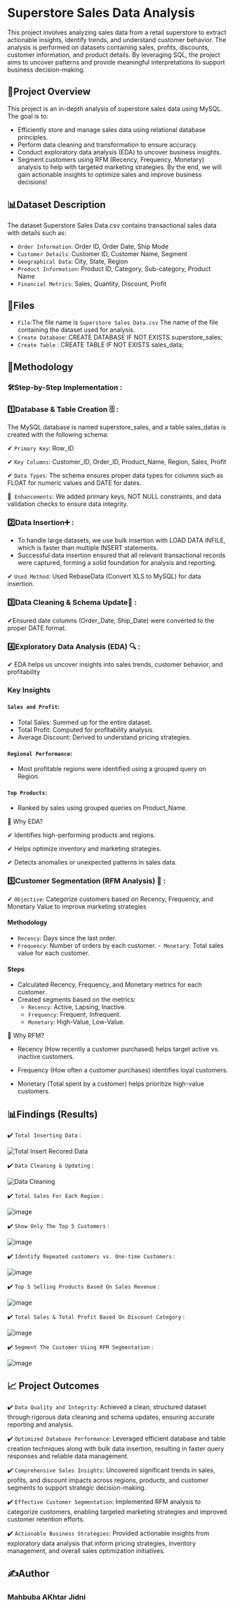 # Superstore Sales Data Analysis

This project involves analyzing sales data from a retail superstore to extract actionable insights, identify trends, and understand customer behavior. The analysis is performed on datasets
containing sales, profits, discounts, customer information, and product details. By leveraging SQL, the project aims to uncover patterns and provide meaningful interpretations to support 
business decision-making.

## 🚀Project Overview

This project is an in-depth analysis of superstore sales data using MySQL. The goal is to:
- Efficiently store and manage sales data using relational database principles.
- Perform data cleaning and transformation to ensure accuracy.
- Conduct exploratory data analysis (EDA) to uncover business insights.
- Segment customers using RFM (Recency, Frequency, Monetary) analysis to help with targeted marketing strategies.
By the end, we will gain actionable insights to optimize sales and improve business decisions!

## 📊Dataset Description

The dataset Superstore Sales Data.csv contains transactional sales data with details such as:
- `Order Information`: Order ID, Order Date, Ship Mode
- `Customer Details`: Customer ID, Customer Name, Segment
- `Geographical Data`: City, State, Region
- `Product Information`: Product ID, Category, Sub-category, Product Name
- `Financial Metrics`: Sales, Quantity, Discount, Profit



## 📁Files
- `File`:The file name is `Superstore Sales Data.csv` The name of the file containing the dataset used for analysis.
- `Create Database`: CREATE DATABASE IF NOT EXISTS superstore_sales;
- `Create Table` : CREATE TABLE IF NOT EXISTS sales_data;
  
## 📝Methodology 

### 🛠️Step-by-Step Implementation :
### 1️⃣Database & Table Creation 🗄️ : 
The MySQL database is named superstore_sales, and a table sales_datas is created with the following schema:

✔  `Primary Key`: Row_ID

✔  `Key Columns`: Customer_ID, Order_ID, Product_Name, Region, Sales, Profit

✔  `Data Types`: The schema ensures proper data types for columns such as FLOAT for numeric values and DATE for dates.

🔹` Enhancements`: We added primary keys, NOT NULL constraints, and data validation checks to ensure data integrity.

### 2️⃣Data Insertion➕ : 

- To handle large datasets, we use bulk insertion with LOAD DATA INFILE, which is faster than multiple INSERT statements.
- Successful data insertion ensured that all relevant transactional records were captured, forming a solid foundation for analysis and reporting.

✔ `Used Method`: Used RebaseData (Convert XLS to MySQL) for data insertion.

### 3️⃣Data Cleaning & Schema Update🧹 : 

✔Ensured date columns (Order_Date, Ship_Date) were converted to the proper DATE format.

### 4️⃣Exploratory Data Analysis (EDA) 🔍 :

✔ EDA helps us uncover insights into sales trends, customer behavior, and profitability

### Key Insights

####  `Sales and Profit`:

- Total Sales: Summed up for the entire dataset.
- Total Profit: Computed for profitability analysis.
- Average Discount: Derived to understand pricing strategies.
####  `Regional Performance`:
- Most profitable regions were identified using a grouped query on Region.
####  `Top Products`:

- Ranked by sales using grouped queries on Product_Name.
  
🔹 Why EDA?

✔ Identifies high-performing products and regions.

✔ Helps optimize inventory and marketing strategies.

✔ Detects anomalies or unexpected patterns in sales data.

### 5️⃣Customer Segmentation (RFM Analysis) 🎯 :  

✔ `Objective`: Categorize customers based on Recency, Frequency, and Monetary Value to improve marketing strategies

#### Methodology
- `Recency`: Days since the last order.
- `Frequency`: Number of orders by each customer.
-` Monetar`y: Total sales value for each customer.
#### Steps
- Calculated Recency, Frequency, and Monetary metrics for each customer.
- Created segments based on the metrics:
   - `Recency`: Active, Lapsing, Inactive.
   - `Frequency`: Frequent, Infrequent.
   - `Monetary`: High-Value, Low-Value.

🔹 Why RFM?

 - Recency (How recently a customer purchased) helps target active vs. inactive customers.

 - Frequency (How often a customer purchases) identifies loyal customers.

- Monetary (Total spent by a customer) helps prioritize high-value customers.

## 📊Findings (Results) 

✔️  `Total Inserting Data` :

![Total Insert Recored Data](https://github.com/user-attachments/assets/74cee25b-7b2b-49b5-887c-8d5aaa0ddffc)

✔️  `Data Cleaning & Updating` :

![Data Cleaning](https://github.com/user-attachments/assets/0612692d-ff5b-4ddd-806c-d5f2242c62fd)

✔️ `Total Sales For Each Region` :

![image](https://github.com/user-attachments/assets/4ef35e0c-0be7-4964-9880-520ac08c04ed)

✔️ `Show Only The Top 5 Customers` :

![image](https://github.com/user-attachments/assets/f3c6ad9b-7d62-4fc4-9993-c74e6e52b8a9)


✔️ `Identify Repeated customers vs. One-time Customers` :

![image](https://github.com/user-attachments/assets/6a3937d7-3f2a-4c49-82ff-d8a99714e45d)


✔️ `Top 5 Selling Products Based On Sales Revenue` :

![image](https://github.com/user-attachments/assets/5080d134-f040-4e86-99af-2dde983b44b1)


✔️ `Total Sales & Total Profit Based On Discount Category` :

![image](https://github.com/user-attachments/assets/468a3bf5-b4e2-4613-b8b4-76a650202bd1)


✔️ `Segment The Customer Using RFM Segmentation` :

![image](https://github.com/user-attachments/assets/19db985b-73a0-4477-a4cb-ea348f6d6cb9)


## 📈 Project Outcomes

✔️ `Data Quality and Integrity`: Achieved a clean, structured dataset through rigorous data cleaning and schema updates, ensuring accurate reporting and analysis.

✔️ `Optimized Database Performance`: Leveraged efficient database and table creation techniques along with bulk data insertion, resulting in faster query responses and reliable data management.

✔️ `Comprehensive Sales Insights`: Uncovered significant trends in sales, profits, and discount impacts across regions, products, and customer segments to support strategic decision-making.

✔️ `Effective Customer Segmentation`: Implemented RFM analysis to categorize customers, enabling targeted marketing strategies and improved customer retention efforts.

✔️ `Actionable Business Strategies`: Provided actionable insights from exploratory data analysis that inform pricing strategies, inventory management, and overall sales optimization initiatives.



## ✍Author
### Mahbuba AKhtar Jidni
